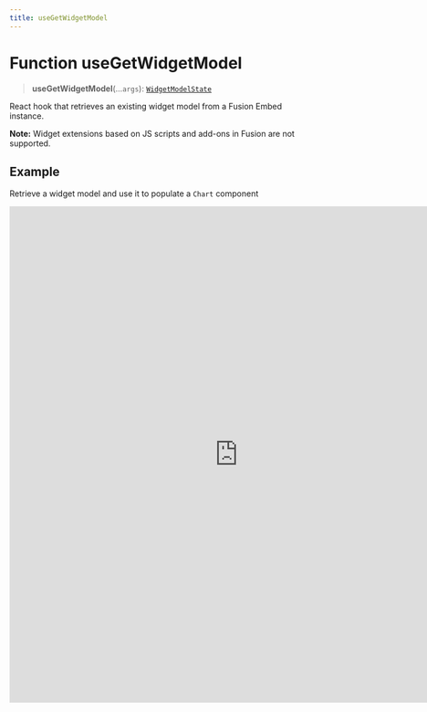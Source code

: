 ```yaml
---
title: useGetWidgetModel
---
```


# Function useGetWidgetModel <Badge type="fusionEmbed" text="Fusion Embed" />

> **useGetWidgetModel**(...`args`): [`WidgetModelState`](../type-aliases/type-alias.WidgetModelState.md)

React hook that retrieves an existing widget model from a Fusion Embed instance.

**Note:** Widget extensions based on JS scripts and add-ons in Fusion are not supported.

## Example

Retrieve a widget model and use it to populate a `Chart` component

<iframe
 src='https://csdk-playground.sisense.com/?example=fusion-assets%2Fuse-get-widget-model&mode=docs'
 width=800
 height=870
 style='border:none;'
/>

Additional `useGetWidgetModel` examples:

- [Modify Chart Type](https://www.sisense.com/platform/compose-sdk/playground/?example=fusion-assets%2Fuse-get-widget-model-change-chart-type)

## Parameters

| Parameter | Type |
| :------ | :------ |
| ...`args` | [[`GetWidgetModelParams`](../interfaces/interface.GetWidgetModelParams.md)] |

## Returns

[`WidgetModelState`](../type-aliases/type-alias.WidgetModelState.md)

Widget load state that contains the status of the execution, the result widget model, or the error if one has occurred
